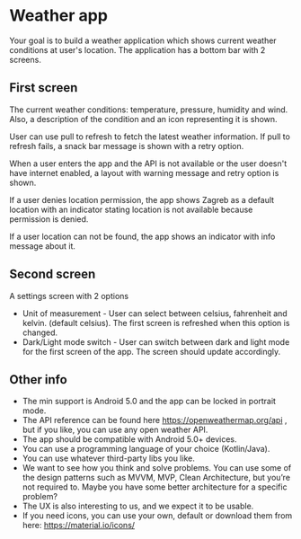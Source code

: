 # Weather app

Your goal is to build a weather application which shows current weather conditions at user's location. The application has a bottom bar with 2 screens. 

## First screen 
The current weather conditions: temperature, pressure, humidity and wind. Also, a description of the condition and an icon representing it is shown. 

User can use pull to refresh to fetch the latest weather information. If pull to refresh fails, a snack bar message is shown with a retry option.

When a user enters the app and the API is not available or the user doesn't have internet enabled, a layout with warning message and retry option is shown.

If a user denies location permission, the app shows Zagreb as a default location with an indicator stating location is not available because permission is denied.

If a user location can not be found, the app shows an indicator with info message about it. 

## Second screen
A settings screen with 2 options 

* Unit of measurement - User can select between celsius, fahrenheit and kelvin. (default celsius). The first screen is refreshed when this option is changed.  
* Dark/Light mode switch - User can switch between dark and light mode for the first screen of the app. The screen should update accordingly.

## Other info
* The min support is Android 5.0 and the app can be locked in portrait mode. 
* The API reference can be found here https://openweathermap.org/api , but if you like, you can use any open weather API.
* The app should be compatible with Android 5.0+  devices. 
* You can use a programming language of your choice (Kotlin/Java). 
* You can use whatever third-party libs you like.
* We want to see how you think and solve problems. You can use some of the design patterns such as MVVM, MVP, Clean Architecture, but you’re not required to. Maybe you have some better architecture for a specific problem?
* The UX is also interesting to us, and we expect it to be usable.
* If you need icons, you can use your own, default or download them from here: https://material.io/icons/ 
